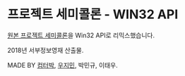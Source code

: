 # 프로젝트 세미콜론 - WIN32 API

[원본 프로젝트 세미콜론](github.com/computerpark/2018_Semicolon)을 Win32 API로 리믹스했습니다.

2018년 서부정보영재 산출물.

MADE BY [컴터박](github.com/computerpark/), [우지민](github.com/wjm0101), 박민규, 이태우.

